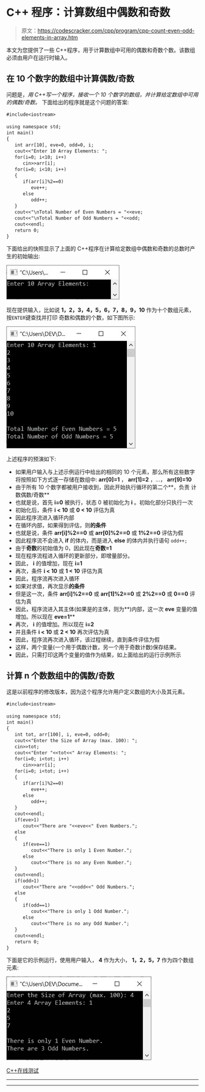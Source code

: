 # C++ 程序：计算数组中偶数和奇数

> 原文：<https://codescracker.com/cpp/program/cpp-count-even-odd-elements-in-array.htm>

本文为您提供了一些 C++程序，用于计算数组中可用的偶数和奇数个数。该数组必须由用户在运行时输入。

## 在 10 个数字的数组中计算偶数/奇数

问题是，*用 C++写一个程序，接收一个 10 个数字的数组，并计算给定数组中可用的偶数/奇数。* 下面给出的程序就是这个问题的答案:

```
#include<iostream>

using namespace std;
int main()
{
   int arr[10], eve=0, odd=0, i;
   cout<<"Enter 10 Array Elements: ";
   for(i=0; i<10; i++)
      cin>>arr[i];
   for(i=0; i<10; i++)
   {
      if(arr[i]%2==0)
         eve++;
      else
         odd++;
   }
   cout<<"\nTotal Number of Even Numbers = "<<eve;
   cout<<"\nTotal Number of Odd Numbers = "<<odd;
   cout<<endl;
   return 0;
}
```

下面给出的快照显示了上面的 C++程序在计算给定数组中偶数和奇数的总数时产生的初始输出:

![c++ count even odd numbers in array](img/4ba1c91565aca651c371c29df1946ac9.png)

现在提供输入，比如说 **1，2，3，4，5，6，7，8，9，10** 作为十个数组元素，按`ENTER`键查找并打印 奇数和偶数的个数，如下图所示:

![count odd even numbers in array c++](img/510af56ea6fa3b8b97f0848b728ad8d7.png)

上述程序的预演如下:

*   如果用户输入与上述示例运行中给出的相同的 10 个元素，那么所有这些数字将按照如下方式逐一存储在数组中: **arr[0]=1** ， **arr[1]=2** ，...， **arr[9]=10**
*   由于所有 10 个数字都被用户接收到，因此开始执行循环的第二个**，负责 计数偶数/奇数**
*   也就是说，首先 **i=0** 被执行，状态 0 被初始化为 **i** 。初始化部分只执行一次
*   初始化后，条件 **i < 10** 或 **0 < 10** 评估为真
*   因此程序流进入循环内部
*   在循环内部，如果得到评估，则**的条件**
*   也就是说，条件 **arr[i]%2==0** 或 **arr[0]%2==0** 或 **1%2==0** 评估为假
*   因此程序流不会进入 **if** 的体内，而是进入 **else** 的体内并执行语句 `odd++;`
*   由于**奇数**的初始值为 0，因此现在**奇数=1**
*   现在程序流程进入循环的更新部分，即增量部分。
*   因此， **i** 的值增加，现在 **i=1**
*   再次，条件 **i < 10** 或 **1 < 10** 评估为真
*   因此，程序流再次进入循环
*   如果对求值，再次显示**的条件**
*   但是这一次，条件 **arr[i]%2==0** 或 **arr[1]%2==0** 或 **2%2==0** 或 **0==0** 评估为真
*   因此，程序流进入其主体(如果是的主体，则为**)内部，这一次 **eve** 变量的值增加。所以现在 **eve=1****
*   再次， **i** 的值增加。所以现在 **i=2**
*   并且条件 **i < 10** 或 **2 < 10** 再次评估为真
*   因此，程序流再次进入循环，该过程继续，直到条件评估为假
*   这样，两个变量(一个用于偶数计数，另一个用于奇数计数)保存结果。
*   因此，只需打印这两个变量的值作为结果，如上面给出的运行示例所示

## 计算 n 个数数组中的偶数/奇数

这是以前程序的修改版本，因为这个程序允许用户定义数组的大小及其元素。

```
#include<iostream>

using namespace std;
int main()
{
   int tot, arr[100], i, eve=0, odd=0;
   cout<<"Enter the Size of Array (max. 100): ";
   cin>>tot;
   cout<<"Enter "<<tot<<" Array Elements: ";
   for(i=0; i<tot; i++)
      cin>>arr[i];
   for(i=0; i<tot; i++)
   {
      if(arr[i]%2==0)
         eve++;
      else
         odd++;
   }
   cout<<endl;
   if(eve>1)
      cout<<"There are "<<eve<<" Even Numbers.";
   else
   {
      if(eve==1)
         cout<<"There is only 1 Even Number.";
      else
         cout<<"There is no any Even Number.";
   }
   cout<<endl;
   if(odd>1)
      cout<<"There are "<<odd<<" Odd Numbers.";
   else
   {
      if(odd==1)
         cout<<"There is only 1 Odd Number.";
      else
         cout<<"There is no any Odd Number.";
   }
   cout<<endl;
   return 0;
}
```

下面是它的示例运行，使用用户输入， **4** 作为大小， **1，2，5，7** 作为四个数组元素:

![c++ program count even odd numbers array](img/7a3330f6a282f6ed4759da1cf5e14cda.png)

[C++在线测试](/exam/showtest.php?subid=3)

* * *

* * *